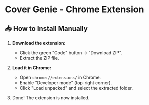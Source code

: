 # Cover Genie - Chrome Extension

## 📥 How to Install Manually

1. **Download the extension:**
   - Click the green "Code" button → "Download ZIP".
   - Extract the ZIP file.

2. **Load it in Chrome:**
   - Open `chrome://extensions/` in Chrome.
   - Enable "Developer mode" (top-right corner).
   - Click "Load unpacked" and select the extracted folder.

3.  Done! The extension is now installed.
